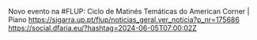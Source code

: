 Novo evento na #FLUP: Ciclo de Matinés Temáticas do American Corner | Piano https://sigarra.up.pt/flup/noticias_geral.ver_noticia?p_nr=175686 https://social.dfaria.eu/?hashtag=2024-06-05T07:00:02Z